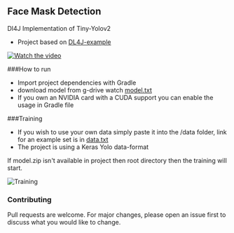 ## Face Mask Detection
Dl4J Implementation of Tiny-Yolov2

* Project based on [DL4J-example](https://github.com/eclipse/deeplearning4j-examples/tree/master/dl4j-examples/src/main/java/org/deeplearning4j/examples/advanced/modelling/objectdetection)

[![Watch the video](https://i.ibb.co/9n7M1rv/vlcsnap-2021-02-24-15h46m43s157.png)](https://youtu.be/CMewb5FUtt4)


###How to run

* Import project dependencies with Gradle
* download model from g-drive watch [model.txt]()
* If you own an NVIDIA card with a CUDA support you can enable the usage in Gradle file

###Training
* If you wish to use your own data simply paste it into the /data folder, link for an example set is in [data.txt]()
* The project is using a Keras Yolo data-format

If model.zip isn't available in project then root directory then the training will start.

![Training](https://i.ibb.co/FJwQgvW/Score.png)

### Contributing
Pull requests are welcome. For major changes, please open an issue first to discuss what you would like to change.


